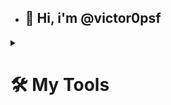- ## 👋 Hi, i'm @victor0psf
 <details>
 <summary><h1>🛠️ My Tools</h1></summary>

  ## 🖥️ Programming and Markup Languages
<img src="https://cdn.jsdelivr.net/gh/devicons/devicon@latest/icons/kotlin/kotlin-original.svg" height="40" alt="kotlin logo"/>
<img src=https://cdn.jsdelivr.net/gh/devicons/devicon@latest/icons/javascript/javascript-original.svg height="40" alt= javascript logo/>
<img src="https://cdn.jsdelivr.net/gh/devicons/devicon/icons/csharp/csharp-original.svg" height="40" alt="csharp logo"/>
<img src="https://cdn.jsdelivr.net/gh/devicons/devicon/icons/html5/html5-original.svg" height="40" alt= HTML logo/>
<img src="https://cdn.jsdelivr.net/gh/devicons/devicon@latest/icons/css3/css3-original.svg" height="40" alt= CSS logo/>
<img src="https://cdn.jsdelivr.net/gh/devicons/devicon@latest/icons/mysql/mysql-original.svg" height="40" alt= mySQL logo/>
<img src="https://cdn.jsdelivr.net/gh/devicons/devicon@latest/icons/cassandra/cassandra-original.svg" height="40" alt="cassandra logo"/>

## 📚 Frameworks and Libraries
<img src="https://cdn.jsdelivr.net/gh/devicons/devicon@latest/icons/bootstrap/bootstrap-original.svg" height="40" alt="bootstrap logo"/>

## 💻 Software and Tools
![Visual Studio Code](https://img.shields.io/badge/-Visual%20Studio%20Code-007ACC?style=for-the-badge&logo=visual-studio-code&logoColor=white)
![Visual Studio](https://img.shields.io/badge/-Visual%20Studio-5C2D91?style=for-the-badge&logo=visual-studio&logoColor=white)
![IntelliJ IDEA](https://img.shields.io/badge/-IntelliJ%20IDEA-000000?style=for-the-badge&logo=intellij-idea&logoColor=white)
</details>





<!---
victor0psf/victor0psf is a ✨ special ✨ repository because its `README.md` (this file) appears on your GitHub profile.
You can click the Preview link to take a look at your changes.
--->
